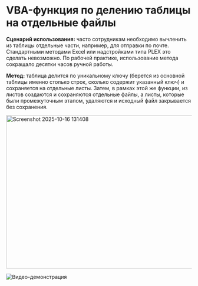 # VBA-функция по делению таблицы на отдельные файлы

**Сценарий использования:** часто сотрудникам необходимо вычленить из таблицы отдельные части, например, для отправки по почте. Стандартными методами Excel или надстройками типа PLEX это сделать невозможно. По рабочей практике, использование метода сокращало десятки часов ручной работы.

**Метод:** таблица делится по уникальному ключу (берется из основной таблицы именно столько строк, сколько содержит указанный ключ) и сохраняется на отдельные листы. Затем, в рамках этой же функции, из листов создаются и сохраняются отдельные файлы, а листы, которые были промежуточным этапом, удаляются и исходный файл закрывается без сохранения.

<img width="1760" height="416" alt="Screenshot 2025-10-16 131408" src="https://github.com/user-attachments/assets/04a33d46-a253-4b16-b19f-beff83900398" />

![Видео-демонстрация](https://github.com/user-attachments/assets/b88635ea-93ef-4703-a2df-b45d3ab80580)



